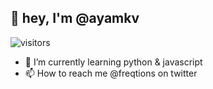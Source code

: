## 👋 hey, I'm @ayamkv
![visitors](https://page-views.glitch.me/badge?page_id=ayamkv.ayamkv)

- 🌱 I’m currently learning python & javascript 
- 📫 How to reach me @freqtions on twitter

